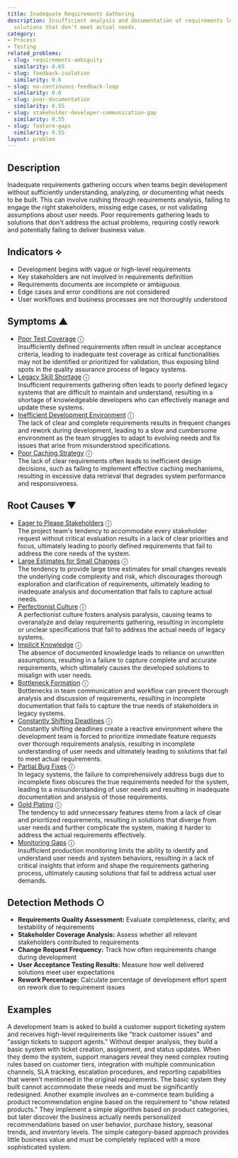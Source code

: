 ```yaml
---
title: Inadequate Requirements Gathering
description: Insufficient analysis and documentation of requirements leads to building
  solutions that don't meet actual needs.
category:
- Process
- Testing
related_problems:
- slug: requirements-ambiguity
  similarity: 0.65
- slug: feedback-isolation
  similarity: 0.6
- slug: no-continuous-feedback-loop
  similarity: 0.6
- slug: poor-documentation
  similarity: 0.55
- slug: stakeholder-developer-communication-gap
  similarity: 0.55
- slug: feature-gaps
  similarity: 0.55
layout: problem
---
```


## Description

Inadequate requirements gathering occurs when teams begin development without sufficiently understanding, analyzing, or documenting what needs to be built. This can involve rushing through requirements analysis, failing to engage the right stakeholders, missing edge cases, or not validating assumptions about user needs. Poor requirements gathering leads to solutions that don't address the actual problems, requiring costly rework and potentially failing to deliver business value.


## Indicators ⟡

- Development begins with vague or high-level requirements
- Key stakeholders are not involved in requirements definition
- Requirements documents are incomplete or ambiguous
- Edge cases and error conditions are not considered
- User workflows and business processes are not thoroughly understood


## Symptoms ▲

- [Poor Test Coverage](poor-test-coverage.md) <span class="info-tooltip" title="Confidence: 0.654, Strength: 0.888">ⓘ</span>
<br/>  Insufficiently defined requirements often result in unclear acceptance criteria, leading to inadequate test coverage as critical functionalities may not be identified or prioritized for validation, thus exposing blind spots in the quality assurance process of legacy systems.
- [Legacy Skill Shortage](legacy-skill-shortage.md) <span class="info-tooltip" title="Confidence: 0.478, Strength: 0.752">ⓘ</span>
<br/>  Insufficient requirements gathering often leads to poorly defined legacy systems that are difficult to maintain and understand, resulting in a shortage of knowledgeable developers who can effectively manage and update these systems.
- [Inefficient Development Environment](inefficient-development-environment.md) <span class="info-tooltip" title="Confidence: 0.437, Strength: 0.755">ⓘ</span>
<br/>  The lack of clear and complete requirements results in frequent changes and rework during development, leading to a slow and cumbersome environment as the team struggles to adapt to evolving needs and fix issues that arise from misunderstood specifications.
- [Poor Caching Strategy](poor-caching-strategy.md) <span class="info-tooltip" title="Confidence: 0.414, Strength: 0.812">ⓘ</span>
<br/>  The lack of clear requirements often leads to inefficient design decisions, such as failing to implement effective caching mechanisms, resulting in excessive data retrieval that degrades system performance and responsiveness.

## Root Causes ▼

- [Eager to Please Stakeholders](eager-to-please-stakeholders.md) <span class="info-tooltip" title="Confidence: 0.407, Strength: 0.908">ⓘ</span>
<br/>  The project team's tendency to accommodate every stakeholder request without critical evaluation results in a lack of clear priorities and focus, ultimately leading to poorly defined requirements that fail to address the core needs of the system.
- [Large Estimates for Small Changes](large-estimates-for-small-changes.md) <span class="info-tooltip" title="Confidence: 0.386, Strength: 0.830">ⓘ</span>
<br/>  The tendency to provide large time estimates for small changes reveals the underlying code complexity and risk, which discourages thorough exploration and clarification of requirements, ultimately leading to inadequate analysis and documentation that fails to capture actual needs.
- [Perfectionist Culture](perfectionist-culture.md) <span class="info-tooltip" title="Confidence: 0.365, Strength: 0.888">ⓘ</span>
<br/>  A perfectionist culture fosters analysis paralysis, causing teams to overanalyze and delay requirements gathering, resulting in incomplete or unclear specifications that fail to address the actual needs of legacy systems.
- [Implicit Knowledge](implicit-knowledge.md) <span class="info-tooltip" title="Confidence: 0.330, Strength: 0.804">ⓘ</span>
<br/>  The absence of documented knowledge leads to reliance on unwritten assumptions, resulting in a failure to capture complete and accurate requirements, which ultimately causes the developed solutions to misalign with user needs.
- [Bottleneck Formation](bottleneck-formation.md) <span class="info-tooltip" title="Confidence: 0.327, Strength: 0.901">ⓘ</span>
<br/>  Bottlenecks in team communication and workflow can prevent thorough analysis and discussion of requirements, resulting in incomplete documentation that fails to capture the true needs of stakeholders in legacy systems.
- [Constantly Shifting Deadlines](constantly-shifting-deadlines.md) <span class="info-tooltip" title="Confidence: 0.323, Strength: 0.931">ⓘ</span>
<br/>  Constantly shifting deadlines create a reactive environment where the development team is forced to prioritize immediate feature requests over thorough requirements analysis, resulting in incomplete understanding of user needs and ultimately leading to solutions that fail to meet actual requirements.
- [Partial Bug Fixes](partial-bug-fixes.md) <span class="info-tooltip" title="Confidence: 0.319, Strength: 0.928">ⓘ</span>
<br/>  In legacy systems, the failure to comprehensively address bugs due to incomplete fixes obscures the true requirements needed for the system, leading to a misunderstanding of user needs and resulting in inadequate documentation and analysis of those requirements.
- [Gold Plating](gold-plating.md) <span class="info-tooltip" title="Confidence: 0.311, Strength: 0.891">ⓘ</span>
<br/>  The tendency to add unnecessary features stems from a lack of clear and prioritized requirements, resulting in solutions that diverge from user needs and further complicate the system, making it harder to address the actual requirements effectively.
- [Monitoring Gaps](monitoring-gaps.md) <span class="info-tooltip" title="Confidence: 0.309, Strength: 0.914">ⓘ</span>
<br/>  Insufficient production monitoring limits the ability to identify and understand user needs and system behaviors, resulting in a lack of critical insights that inform and shape the requirements gathering process, ultimately causing solutions that fail to address actual user demands.

## Detection Methods ○

- **Requirements Quality Assessment:** Evaluate completeness, clarity, and testability of requirements
- **Stakeholder Coverage Analysis:** Assess whether all relevant stakeholders contributed to requirements
- **Change Request Frequency:** Track how often requirements change during development
- **User Acceptance Testing Results:** Measure how well delivered solutions meet user expectations
- **Rework Percentage:** Calculate percentage of development effort spent on rework due to requirement issues


## Examples

A development team is asked to build a customer support ticketing system and receives high-level requirements like "track customer issues" and "assign tickets to support agents." Without deeper analysis, they build a basic system with ticket creation, assignment, and status updates. When they demo the system, support managers reveal they need complex routing rules based on customer tiers, integration with multiple communication channels, SLA tracking, escalation procedures, and reporting capabilities that weren't mentioned in the original requirements. The basic system they built cannot accommodate these needs and must be significantly redesigned. Another example involves an e-commerce team building a product recommendation engine based on the requirement to "show related products." They implement a simple algorithm based on product categories, but later discover the business actually needs personalized recommendations based on user behavior, purchase history, seasonal trends, and inventory levels. The simple category-based approach provides little business value and must be completely replaced with a more sophisticated system.
